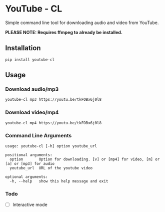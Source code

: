 # YouTube - CL

Simple command line tool for downloading audio and video from YouTube.

**PLEASE NOTE: Requires ffmpeg to already be installed.**

## Installation
```
pip install youtube-cl
```

## Usage
### Download audio/mp3 
```bash
youtube-cl mp3 https://youtu.be/tkFOBx6j0l8
```

### Download video/mp4
```bash
youtube-cl mp4 https://youtu.be/tkFOBx6j0l8
```

### Command Line Arguments
```text
usage: youtube-cl [-h] option youtube_url

positional arguments:
  option       Option for downloading. [v] or [mp4] for video, [m] or [a] or [mp3] for audio
  youtube_url  URL of the youtube video

optional arguments:
  -h, --help   show this help message and exit
```


### Todo
- [ ] Interactive mode